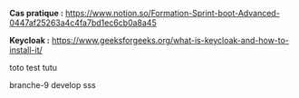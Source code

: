 **Cas pratique :** 
https://www.notion.so/Formation-Sprint-boot-Advanced-0447af25263a4c4fa7bd1ec6cb0a8a45

**Keycloak :**
https://www.geeksforgeeks.org/what-is-keycloak-and-how-to-install-it/


toto test 
tutu

branche-9
develop
sss